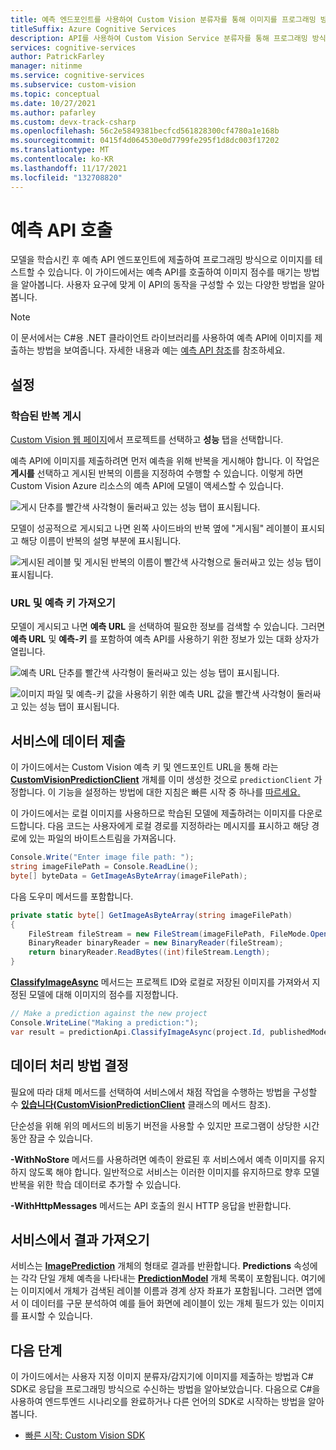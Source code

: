 ```yaml
---
title: 예측 엔드포인트를 사용하여 Custom Vision 분류자를 통해 이미지를 프로그래밍 방식으로 테스트
titleSuffix: Azure Cognitive Services
description: API를 사용하여 Custom Vision Service 분류자를 통해 프로그래밍 방식으로 이미지를 테스트하는 방법을 알아봅니다.
services: cognitive-services
author: PatrickFarley
manager: nitinme
ms.service: cognitive-services
ms.subservice: custom-vision
ms.topic: conceptual
ms.date: 10/27/2021
ms.author: pafarley
ms.custom: devx-track-csharp
ms.openlocfilehash: 56c2e5849381becfcd561828300cf4780a1e168b
ms.sourcegitcommit: 0415f4d064530e0d7799fe295f1d8dc003f17202
ms.translationtype: MT
ms.contentlocale: ko-KR
ms.lasthandoff: 11/17/2021
ms.locfileid: "132708820"
---
```

# <a name="call-the-prediction-api"></a>예측 API 호출

모델을 학습시킨 후 예측 API 엔드포인트에 제출하여 프로그래밍 방식으로 이미지를 테스트할 수 있습니다. 이 가이드에서는 예측 API를 호출하여 이미지 점수를 매기는 방법을 알아봅니다. 사용자 요구에 맞게 이 API의 동작을 구성할 수 있는 다양한 방법을 알아봅니다.


> [!NOTE]
> 이 문서에서는 C#용 .NET 클라이언트 라이브러리를 사용하여 예측 API에 이미지를 제출하는 방법을 보여줍니다. 자세한 내용과 예는 [예측 API 참조](https://southcentralus.dev.cognitive.microsoft.com/docs/services/Custom_Vision_Prediction_3.0/operations/5c82db60bf6a2b11a8247c15)를 참조하세요.

## <a name="setup"></a>설정

### <a name="publish-your-trained-iteration"></a>학습된 반복 게시

[Custom Vision 웹 페이지](https://customvision.ai)에서 프로젝트를 선택하고 __성능__ 탭을 선택합니다.

예측 API에 이미지를 제출하려면 먼저 예측을 위해 반복을 게시해야 합니다. 이 작업은 __게시를__ 선택하고 게시된 반복의 이름을 지정하여 수행할 수 있습니다. 이렇게 하면 Custom Vision Azure 리소스의 예측 API에 모델이 액세스할 수 있습니다.

![게시 단추를 빨간색 사각형이 둘러싸고 있는 성능 탭이 표시됩니다.](./media/use-prediction-api/unpublished-iteration.png)

모델이 성공적으로 게시되고 나면 왼쪽 사이드바의 반복 옆에 "게시됨" 레이블이 표시되고 해당 이름이 반복의 설명 부분에 표시됩니다.

![게시된 레이블 및 게시된 반복의 이름이 빨간색 사각형으로 둘러싸고 있는 성능 탭이 표시됩니다.](./media/use-prediction-api/published-iteration.png)

### <a name="get-the-url-and-prediction-key"></a>URL 및 예측 키 가져오기

모델이 게시되고 나면 __예측 URL__ 을 선택하여 필요한 정보를 검색할 수 있습니다. 그러면 __예측 URL__ 및 __예측-키__ 를 포함하여 예측 API를 사용하기 위한 정보가 있는 대화 상자가 열립니다.

![예측 URL 단추를 빨간색 사각형이 둘러싸고 있는 성능 탭이 표시됩니다.](./media/use-prediction-api/published-iteration-prediction-url.png)

![이미지 파일 및 예측-키 값을 사용하기 위한 예측 URL 값을 빨간색 사각형이 둘러싸고 있는 성능 탭이 표시됩니다.](./media/use-prediction-api/prediction-api-info.png)

## <a name="submit-data-to-the-service"></a>서비스에 데이터 제출

이 가이드에서는 Custom Vision 예측 키 및 엔드포인트 URL을 통해 라는 **[CustomVisionPredictionClient](/dotnet/api/microsoft.azure.cognitiveservices.vision.customvision.prediction.customvisionpredictionclient?view=azure-dotnet-preview)** 개체를 이미 생성한 것으로 `predictionClient` 가정합니다. 이 기능을 설정하는 방법에 대한 지침은 빠른 시작 중 하나를 [따르세요.](quickstarts/image-classification.md)

이 가이드에서는 로컬 이미지를 사용하므로 학습된 모델에 제출하려는 이미지를 다운로드합니다. 다음 코드는 사용자에게 로컬 경로를 지정하라는 메시지를 표시하고 해당 경로에 있는 파일의 바이트스트림을 가져옵니다.

```csharp
Console.Write("Enter image file path: ");
string imageFilePath = Console.ReadLine();
byte[] byteData = GetImageAsByteArray(imageFilePath);
```

다음 도우미 메서드를 포함합니다.

```csharp
private static byte[] GetImageAsByteArray(string imageFilePath)
{
    FileStream fileStream = new FileStream(imageFilePath, FileMode.Open, FileAccess.Read);
    BinaryReader binaryReader = new BinaryReader(fileStream);
    return binaryReader.ReadBytes((int)fileStream.Length);
}
```

**[ClassifyImageAsync](/dotnet/api/microsoft.azure.cognitiveservices.vision.customvision.prediction.customvisionpredictionclientextensions.classifyimageasync?view=azure-dotnet#Microsoft_Azure_CognitiveServices_Vision_CustomVision_Prediction_CustomVisionPredictionClientExtensions_ClassifyImageAsync_Microsoft_Azure_CognitiveServices_Vision_CustomVision_Prediction_ICustomVisionPredictionClient_System_Guid_System_String_System_IO_Stream_System_String_System_Threading_CancellationToken_)** 메서드는 프로젝트 ID와 로컬로 저장된 이미지를 가져와서 지정된 모델에 대해 이미지의 점수를 지정합니다.

```csharp
// Make a prediction against the new project
Console.WriteLine("Making a prediction:");
var result = predictionApi.ClassifyImageAsync(project.Id, publishedModelName, byteData);
```

## <a name="determine-how-to-process-the-data"></a>데이터 처리 방법 결정

필요에 따라 대체 메서드를 선택하여 서비스에서 채점 작업을 수행하는 방법을 구성할 수 **[있습니다(CustomVisionPredictionClient](/dotnet/api/microsoft.azure.cognitiveservices.vision.customvision.prediction.customvisionpredictionclient?view=azure-dotnet)** 클래스의 메서드 참조). 

단순성을 위해 위의 메서드의 비동기 버전을 사용할 수 있지만 프로그램이 상당한 시간 동안 잠글 수 있습니다.

**-WithNoStore** 메서드를 사용하려면 예측이 완료된 후 서비스에서 예측 이미지를 유지하지 않도록 해야 합니다. 일반적으로 서비스는 이러한 이미지를 유지하므로 향후 모델 반복을 위한 학습 데이터로 추가할 수 있습니다.

**-WithHttpMessages** 메서드는 API 호출의 원시 HTTP 응답을 반환합니다.

## <a name="get-results-from-the-service"></a>서비스에서 결과 가져오기

서비스는 **[ImagePrediction](/dotnet/api/microsoft.azure.cognitiveservices.vision.customvision.prediction.models.imageprediction?view=azure-dotnet)** 개체의 형태로 결과를 반환합니다. **Predictions** 속성에는 각각 단일 개체 예측을 나타내는 **[PredictionModel](/dotnet/api/microsoft.azure.cognitiveservices.vision.customvision.prediction.models.predictionmodel?view=azure-dotnet)** 개체 목록이 포함됩니다. 여기에는 이미지에서 개체가 검색된 레이블 이름과 경계 상자 좌표가 포함됩니다. 그러면 앱에서 이 데이터를 구문 분석하여 예를 들어 화면에 레이블이 있는 개체 필드가 있는 이미지를 표시할 수 있습니다. 

## <a name="next-steps"></a>다음 단계

이 가이드에서는 사용자 지정 이미지 분류자/감지기에 이미지를 제출하는 방법과 C# SDK로 응답을 프로그래밍 방식으로 수신하는 방법을 알아보았습니다. 다음으로 C#을 사용하여 엔드투엔드 시나리오를 완료하거나 다른 언어의 SDK로 시작하는 방법을 알아봅니다.

* [빠른 시작: Custom Vision SDK](quickstarts/image-classification.md)